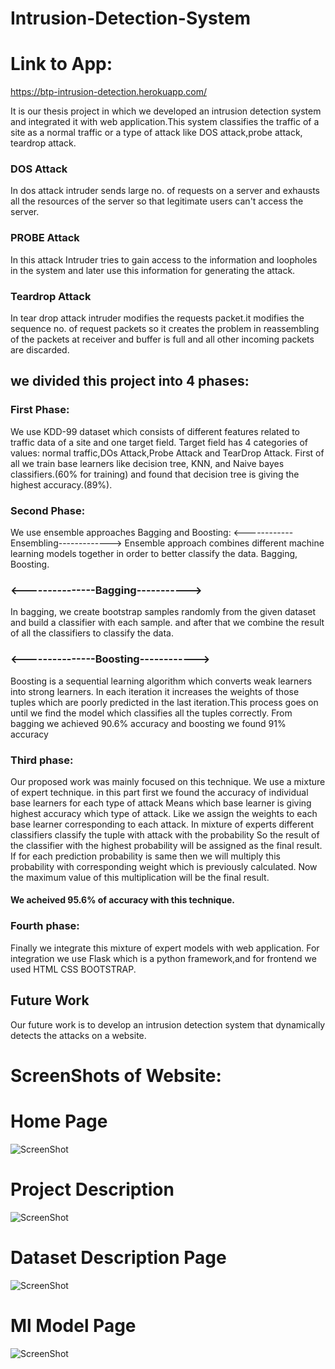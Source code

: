 # Intrusion-Detection-System

# Link to App:
https://btp-intrusion-detection.herokuapp.com/

It is our thesis project in which we developed an intrusion detection system and integrated it
with web application.This system classifies the traffic of a site as a normal traffic or a type of attack like DOS
attack,probe attack, teardrop attack.

### DOS Attack
In dos attack intruder sends large no. of requests on a server and exhausts all the
resources of the server so that legitimate users can't access the server.
### PROBE Attack
In this attack Intruder tries to gain access to the information and loopholes in the
system and later use this information for generating the attack.
### Teardrop Attack
In tear drop attack intruder modifies the requests packet.it modifies the sequence no. of request packets so it creates the problem in reassembling of the packets at
receiver and buffer is full and all other incoming packets are discarded.


## we divided this project into 4 phases:

### First Phase:
We use KDD-99 dataset which consists of different features related to traffic data of a site and
one target field.
Target field has 4 categories of values: normal traffic,DOs Attack,Probe Attack and TearDrop
Attack.
First of all we train base learners like decision tree, KNN, and Naive bayes classifiers.(60% for
training) and found that decision tree is giving the highest accuracy.(89%).

### Second Phase:
We use ensemble approaches Bagging and Boosting:
<------------Ensembling------------->
Ensemble approach combines different machine learning models together in order to better
classify the data.
Bagging, Boosting.
### <---------------Bagging----------->
In bagging, we create bootstrap samples randomly from the given dataset and build a
classifier with each sample.
and after that we combine the result of all the classifiers to classify the data.
### <---------------Boosting------------>
Boosting is a sequential learning algorithm which converts weak learners into strong learners.
In each iteration it increases the weights of those tuples which are poorly predicted in the last
iteration.This process goes on until we find the model which classifies all the tuples correctly.
From bagging we achieved 90.6% accuracy and boosting we found 91% accuracy

### Third phase:
Our proposed work was mainly focused on this technique.
We use a mixture of expert technique.
in this part first we found the accuracy of individual base learners for each type of attack
Means which base learner is giving highest accuracy which type of attack.
Like we assign the weights to each base learner corresponding to each attack.
In mixture of experts different classifiers classify the tuple with attack with the probability
So the result of the classifier with the highest probability will be assigned as the final result.
If for each prediction probability is same then we will multiply this probability with corresponding
weight which is previously calculated. Now the maximum value of this multiplication will be the
final result.
 #### We acheived 95.6% of accuracy with this technique.
 
 ### Fourth phase:
Finally we integrate this mixture of expert models with web application.
For integration we use Flask which is a python framework,and for frontend we used HTML CSS BOOTSTRAP.

## Future Work
Our future work is to develop an intrusion detection system that dynamically detects the
attacks on a website.

# ScreenShots of Website:

# Home Page
![ScreenShot](https://github.com/gangwar-107/Dev-Connector-MERN/blob/master/Screenshot%20(237).png)

# Project Description 
![ScreenShot](https://github.com/gangwar-107/Dev-Connector-MERN/blob/master/Screenshot%20(238).png)

# Dataset Description Page
![ScreenShot](https://github.com/gangwar-107/Dev-Connector-MERN/blob/master/Screenshot%20(239).png)

# Ml Model Page
![ScreenShot](https://github.com/gangwar-107/Dev-Connector-MERN/blob/master/Screenshot%20(240).png)


